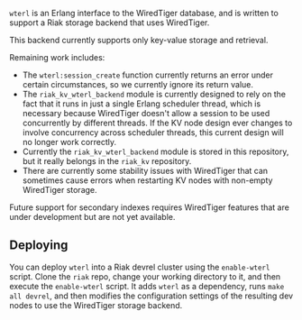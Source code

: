 `wterl` is an Erlang interface to the WiredTiger database, and is written
to support a Riak storage backend that uses WiredTiger.

This backend currently supports only key-value storage and retrieval.

Remaining work includes:

* The `wterl:session_create` function currently returns an error under
  certain circumstances, so we currently ignore its return value.
* The `riak_kv_wterl_backend` module is currently designed to rely on the
  fact that it runs in just a single Erlang scheduler thread, which is
  necessary because WiredTiger doesn't allow a session to be used
  concurrently by different threads. If the KV node design ever changes to
  involve concurrency across scheduler threads, this current design will no
  longer work correctly.
* Currently the `riak_kv_wterl_backend` module is stored in this
  repository, but it really belongs in the `riak_kv` repository.
* There are currently some stability issues with WiredTiger that can
  sometimes cause errors when restarting KV nodes with non-empty WiredTiger
  storage.

Future support for secondary indexes requires WiredTiger features that are
under development but are not yet available.

Deploying
---------

You can deploy `wterl` into a Riak devrel cluster using the `enable-wterl`
script. Clone the `riak` repo, change your working directory to it, and
then execute the `enable-wterl` script. It adds `wterl` as a dependency,
runs `make all devrel`, and then modifies the configuration settings of the
resulting dev nodes to use the WiredTiger storage backend.
